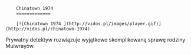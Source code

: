
        Chinatown 1974 
        =============
        
        [![Chinatown 1974 ](http://vidos.pl/images/player.gif)](http://vidos.pl/chinatown-1974)
        
        
 Prywatny detektyw rozwiązuje wyjątkowo skomplikowaną sprawę rodziny Mulwrayów. 
    